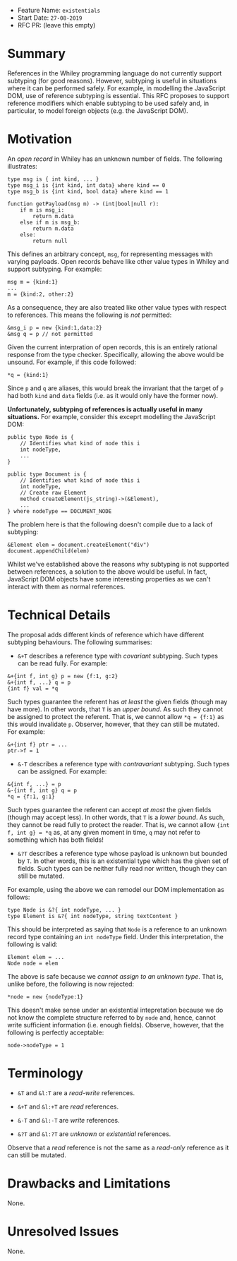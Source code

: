 - Feature Name: `existentials`
- Start Date: `27-08-2019`
- RFC PR: (leave this empty)

# Summary

References in the Whiley programming language do not currently support
subtyping (for good reasons).  However, subtyping is useful in
situations where it can be performed safely.  For example, in
modelling the JavaScript DOM, use of reference subtyping is essential.
This RFC proposes to support reference modifiers which enable
subtyping to be used safely and, in particular, to model foreign
objects (e.g. the JavaScript DOM).

# Motivation

An _open record_ in Whiley has an unknown number of fields.  The
following illustrates:

```
type msg is { int kind, ... }
type msg_i is {int kind, int data} where kind == 0
type msg_b is {int kind, bool data} where kind == 1

function getPayload(msg m) -> (int|bool|null r):
    if m is msg_i:
        return m.data
    else if m is msg_b:
        return m.data
    else:
        return null
```

This defines an arbitrary concept, `msg`, for representing messages
with varying payloads.  Open records behave like other value types in
Whiley and support subtyping.  For example:

```
msg m = {kind:1}
...
m = {kind:2, other:2}
```

As a consequence, they are also treated like other value types with
respect to references.  This means the following is *not* permitted:

```
&msg_i p = new {kind:1,data:2}
&msg q = p // not permitted
```

Given the current interpration of open records, this is an entirely
rational response from the type checker.  Specifically, allowing the
above would be unsound.  For example, if this code followed:

```
*q = {kind:1}
```

Since `p` and `q` are aliases, this would break the invariant that the
target of `p` had both `kind` and `data` fields (i.e. as it would
only have the former now).

**Unfortunately, subtyping of references is actually useful in many
  situations.** For example, consider this exceprt modelling the
  JavaScript DOM:

```
public type Node is {
    // Identifies what kind of node this i
    int nodeType,    
    ...
}

public type Document is {
    // Identifies what kind of node this i
    int nodeType,
    // Create raw Element
    method createElement(js_string)->(&Element),
    ...
} where nodeType == DOCUMENT_NODE
```

The problem here is that the following doesn't compile due to a lack
of subtyping:

```
&Element elem = document.createElement("div")
document.appendChild(elem)
```

Whilst we've established above the reasons why subtyping is not
supported between references, a solution to the above would be useful.
In fact, JavaScript DOM objects have some interesting properties as we
can't interact with them as normal references.

# Technical Details

The proposal adds different kinds of reference which have different
subtyping behaviours.  The following summarises:

* `&+T` describes a reference type with _covariant_ subtyping. Such types can be read fully.  For example:

```
&+{int f, int g} p = new {f:1, g:2}
&+{int f, ...} q = p
{int f} val = *q
```

Such types guarantee the referent has _at least_ the given fields (though may have more).  In other words, that `T` is an _upper bound_.  As such they cannot be assigned to protect the referent.  That is, we cannot allow `*q = {f:1}` as this would invalidate `p`.  Observer, however, that they can still be mutated.  For example:

```
&+{int f} ptr = ...
ptr->f = 1
```

* `&-T` describes a reference type with _contravariant_ subtyping.  Such types can be assigned.  For example:

```
&{int f, ...} = p
&-{int f, int g} q = p
*q = {f:1, g:1}
```

Such types guarantee the referent can accept _at most_ the given fields (though may accept less).  In other words, that `T` is a _lower bound_. As such, they cannot be read fully to protect the reader.  That is, we cannot allow `{int f, int g} = *q` as, at any given moment in time, `q` may not refer to something which has both fields!
    
* `&?T` describes a reference type whose payload is unknown but bounded by `T`.  In other words, this is an existential type which has the given set of fields.  Such types can be neither fully read nor written, though they can still be mutated.

For example, using the above we can remodel our DOM implementation as
follows:

```
type Node is &?{ int nodeType, ... }
type Element is &?{ int nodeType, string textContent }
```

This should be interpreted as saying that `Node` is a reference to an
unknown record type containing an `int nodeType` field.  Under this
interpretation, the following is valid:

```
Element elem = ...
Node node = elem
```

The above is safe because we _cannot assign to an unknown type_.  That
is, unlike before, the following is now rejected:

```
*node = new {nodeType:1}
```

This doesn't make sense under an existential intepretation because we
do not know the complete structure referred to by `node` and, hence,
cannot write sufficient information (i.e. enough fields).  Observe,
however, that the following is perfectly acceptable:

```
node->nodeType = 1
```

# Terminology

* `&T` and `&l:T` are a _read-write_ references.

* `&+T` and `&l:+T` are _read_ references.

* `&-T` and `&l:-T` are _write_ references.

* `&?T` and `&l:?T` are _unknown_ or _existential_ references.

Observe that a _read_ reference is not the same as a _read-only_
reference as it can still be mutated.

# Drawbacks and Limitations

None.

# Unresolved Issues

None.